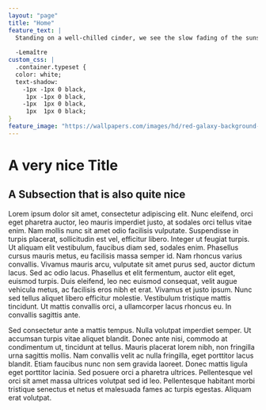 ```yaml
---
layout: "page"
title: "Home"
feature_text: |
  Standing on a well-chilled cinder, we see the slow fading of the suns, and we try to recall the vanished brilliance of the origin of worlds.
  
  -Lemaître
custom_css: |
  .container.typeset {
  color: white;
  text-shadow: 
    -1px -1px 0 black,
     1px -1px 0 black,
    -1px  1px 0 black,
     1px  1px 0 black;
}
feature_image: "https://wallpapers.com/images/hd/red-galaxy-background-fo6g0su3uahjgap5.jpg"
---
```



# A very nice Title

## A Subsection that is also quite nice

Lorem ipsum dolor sit amet, consectetur adipiscing elit. Nunc eleifend, orci eget pharetra auctor, leo mauris imperdiet justo, at sodales orci tellus vitae enim. Nam mollis nunc sit amet odio facilisis vulputate. Suspendisse in turpis placerat, sollicitudin est vel, efficitur libero. Integer ut feugiat turpis. Ut aliquam elit vestibulum, faucibus diam sed, sodales enim. Phasellus cursus mauris metus, eu facilisis massa semper id. Nam rhoncus varius convallis. Vivamus mauris arcu, vulputate sit amet purus sed, auctor dictum lacus. Sed ac odio lacus. Phasellus et elit fermentum, auctor elit eget, euismod turpis. Duis eleifend, leo nec euismod consequat, velit augue vehicula metus, ac facilisis eros nibh et erat. Vivamus et justo ipsum. Nunc sed tellus aliquet libero efficitur molestie. Vestibulum tristique mattis tincidunt. Ut mattis convallis orci, a ullamcorper lacus rhoncus eu. In convallis sagittis ante.

Sed consectetur ante a mattis tempus. Nulla volutpat imperdiet semper. Ut accumsan turpis vitae aliquet blandit. Donec ante nisi, commodo at condimentum ut, tincidunt at tellus. Mauris placerat lorem nibh, non fringilla urna sagittis mollis. Nam convallis velit ac nulla fringilla, eget porttitor lacus blandit. Etiam faucibus nunc non sem gravida laoreet. Donec mattis ligula eget porttitor lacinia. Sed posuere orci a pharetra ultrices. Pellentesque vel orci sit amet massa ultrices volutpat sed id leo. Pellentesque habitant morbi tristique senectus et netus et malesuada fames ac turpis egestas. Aliquam erat volutpat.
